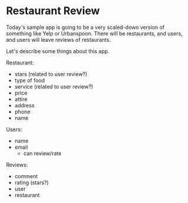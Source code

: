 # Restaurant Review

Today's sample app is going to be a very scaled-down version of something like Yelp or Urbanspoon. There will be restaurants, and users, and users will leave reviews of restaurants.

Let's describe some things about this app.

Restaurant:
* stars (related to user review?)
* type of food
* service (related to user review?)
* price
* attire
* address
* phone
* name

Users:
* name
* email
  * can review/rate

Reviews:
* comment
* rating (stars?)
* user
* restaurant

